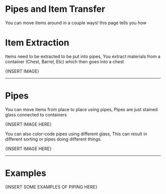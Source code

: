 # Pipes and Item Transfer
You can move items around in a couple ways! this page tells you how

# Item Extraction
Items need to be extracted to be put into pipes, You extract materials from a container (Chest, Barrel, Etc) which then goes into a chest

{INSERT IMAGE}

---
# Pipes
You can move items from place to place using pipes, Pipes are just stained glass connected to containers

{INSERT IMAGE HERE}

You can also color-code pipes using different glass, This can result in different sorting or pipes doing different things.

{INSERT IMAGE HERE}

---
# Examples

{INSERT SOME EXAMPLES OF PIPING HERE}